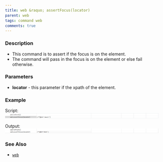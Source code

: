 ```yaml
---
title: web &raquo; assertFocus(locator)
parent: web
tags: command web
comments: true
---
```



### Description

- This command is to assert if the focus is on the element.
- The command will pass in the focus is on the element or else fail otherwise.

### Parameters

- **locator** - this parameter if the xpath of the element.

### Example

Script:<br/>
![](image/assertFocus_01.png)

Output:<br/>
![](image/assertFocus_02.png)

### See Also

- [`web`](index.html)